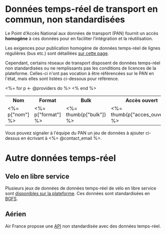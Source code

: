 # Données temps-réel de transport en commun, non standardisées

Le Point d'Accès National aux données de transport (PAN) fournit un accès **homogène** à ces données pour en faciliter l’intégration et la réutilisation.

Les exigences pour publication homogène de données temps-réel de lignes régulières (bus etc.) sont détaillées [sur cette page](https://doc.transport.data.gouv.fr/producteurs/operateurs-de-transport-regulier-de-personnes/temps-reel-des-transports-en-commun).

Cependant, certains réseaux de transport disposent de données temps-réel non standardisées ou ne remplissants pas les conditions de licences de la plateforme. Celles-ci n'ont pas vocation à être référencées sur le PAN en l'état, mais elles sont listées ci-dessous pour référence.


<table class="table">
<tr>
<th>Nom</th>
<th>Format</th>
<th>Bulk</th>
<th>Accès ouvert</th>
<th>Licence</th>
<th>Prochains passages</th>
<th>Position véhicules</th>
<th>Messages d’alerte</th>
<th>Documentation générale</th>
</tr>
<%= for p <- @providers do %>
<tr>
<td><%= p["nom"] %></td>
<td><%= p["format"] %></td>
<td><%= thumb(p["bulk"]) %></td>
<td><%= thumb(p["acces_ouvert"]) %></td>
<td><%= p["licence"] %></td>
<td><%= make_link(p["prochains_passages"]) %></td>
<td><%= make_link(p["position_vehicules"]) %></td>
<td><%= make_link(p["alertes"]) %></td>
<td><%= make_link(p["doc_generale"]) %></td>
</tr>
<% end %>
</table>

Vous pouvez signaler à l'équipe du PAN un jeu de données à ajouter ci-dessus en écrivant à <%= @contact_email %></a>.

# Autre données temps-réel

## Velo en libre service

Plusieurs jeux de données de données temps-réel de vélo en libre service sont [disponibles sur la plateforme](https://transport.data.gouv.fr/datasets?type=bike-sharing). Ces données sont standardisées en [BGFS](https://github.com/NABSA/gbfs/blob/master/gbfs.md).

## Aérien

Air France propose une [API](https://developer.airfranceklm.com/) non standardisée avec des données temps-réel.

